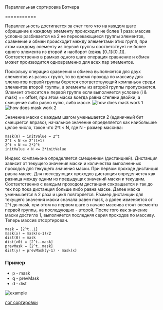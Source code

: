 Параллельная сортировка Бэтчера

===========

Параллельность достигается за счет того что на каждом шаге обращение к каждому элементу происходит не более 1 раза: массив условно разбивается на 2 не пересекающиеся группы элементов, сравнение и обмен происходит между элементами этих групп, при этом каждому элементу из первой группы соответствует не более одного элемента из второй и наоборот (связь [0..1]:[0..1]). Соответственно в рамках одного шага операция сравнение и обмен может производится одновременно для всех пар элементов.

Поскольку операция сравнения и обмена выполняется для двух элементов из разных групп, то во время прохода по массиву для элементов первой группы берется соответствующий компаньон среди элементов второй группы, а элементы из второй группы пропускаются. Элемент относится к первой группе если выполняется условие (i & mask) == offset, при этом маска всегда равна степени двойки, а смещение либо равно нулю, либо маске.
![how does mask work 1](https://raw.github.com/AlexJudge/batcherSort/master/resources/Untitled-1.png)
![how does mask work 2](https://raw.github.com/AlexJudge/batcherSort/master/resources/Untitled-2.png)

Значение маски с каждым шагом уменьшается 2 (единичный бит смещается вправо), начальное значение определяется как наибольшее целое число, такое что 2^t < N, где N - размер массива:

    mask(0) = initValue = 2^t
    2^t < N <= 2^(t+1)
    2^t < N <= 2*2^t
    initValue < N <= 2*initValue

Индекс компаньона определяется смещением (дистанцией). Дистанция зависит от текущего значения маски и количества выполненных проходов для текущего значения маски. При первом проходе дистанция равна маске. Для последующих проходов дистанция определяется как разница между одним из предыдущих значений маски и текущим. Соответственно с каждым проходом дистанция сокращается и так до тех пор пока дистанция больше либо равна маске. Далее маска уменьшается в 2 раза и цикл повторяется. Размер дистанции для текущего значения маски сначала равен mask, а далее изменяется от 2^t до mask, при этом на первом шаге в начале массива стоят элементы первой группы, на последующих - второй. После того как значение маски достигло 1, выполняется последняя серия проходов по массиву. Теперь массив отсортирован.

    mask = [2^t..1]
    mask(x) = mask(x-1)/2
    dist(0) = mask
    dist(>0) = [2^t..mask]
    prevMask = [2^t..mask]
    dist(y) = prevMask(y-1) - mask(x)

### Пример
* p - mask
* q - prevMask
* d - dist

![example](https://raw.github.com/AlexJudge/batcherSort/master/resources/Untitled-3.png)

[лог сортировки](https://raw.github.com/AlexJudge/batcherSort/master/resources/log.txt)

